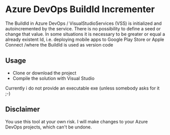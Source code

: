 # Azure DevOps BuildId Incrementer
The BuildId in Azure DevOps / VisualStudioServices (VSS) is initialized and autoincremented by the service. There is no possibility to define a seed or change that value.
In some situations it is necessary to be greater or equal a already existent Id, i.e. deploying mobile apps to Google Play Store or Apple Connect /where the BuildId is used as version code

## Usage
* Clone or download the project
* Compile the solution with Visual Studio

Currently i do not provide an executable exe (unless somebody asks for it ;-)

## Disclaimer
You use this tool at your own risk. I will make changes to your Azure DevOps projects, which can't be undone.

